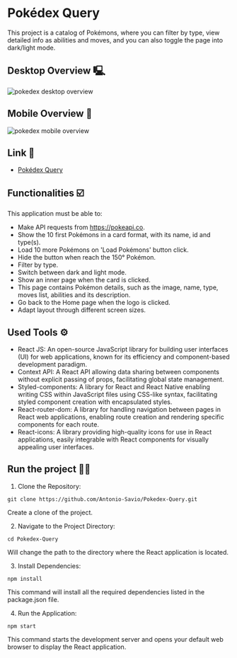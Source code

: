 # Pokédex Query
This project is a catalog of Pokémons, where you can filter by type, view detailed info as abilities and moves, and you can also toggle the page into dark/light mode.

## Desktop Overview 🖳

<img src="src/assets/desktop-version.gif" alt="pokedex desktop overview">

## Mobile Overview 📱

<img src="src/assets/mobile-version.gif" alt="pokedex mobile overview">

## Link 🔗
- [Pokédex Query](https://pokedex-query.vercel.app/)

## Functionalities ☑️
This application must be able to:
- Make API requests from https://pokeapi.co.
- Show the 10 first Pokémons in a card format, with its name, id and type(s).
- Load 10 more Pokémons on 'Load Pokémons' button click.
- Hide the button when reach the 150° Pokémon.
- Filter by type.
- Switch between dark and light mode.
- Show an inner page when the card is clicked.
- This page contains Pokémon details, such as the image, name, type, moves list, abilities and its description.
- Go back to the Home page when the logo is clicked.
- Adapt layout through different screen sizes.

## Used Tools ⚙️
- React JS: An open-source JavaScript library for building user interfaces (UI) for web applications, known for its efficiency and component-based development paradigm.
- Context API: A React API allowing data sharing between components without explicit passing of props, facilitating global state management.
- Styled-components: A library for React and React Native enabling writing CSS within JavaScript files using CSS-like syntax, facilitating styled component creation with encapsulated styles.
- React-router-dom: A library for handling navigation between pages in React web applications, enabling route creation and rendering specific components for each route.
- React-icons: A library providing high-quality icons for use in React applications, easily integrable with React components for visually appealing user interfaces.

## Run the project 👨‍💻
1. Clone the Repository:

```
git clone https://github.com/Antonio-Savio/Pokedex-Query.git
```
Create a clone of the project.

2. Navigate to the Project Directory:

```
cd Pokedex-Query
```
Will change the path to the directory where the React application is located.

3. Install Dependencies:

```
npm install
```
This command will install all the required dependencies listed in the package.json file.

4. Run the Application:

```
npm start
```
This command starts the development server and opens your default web browser to display the React application.
